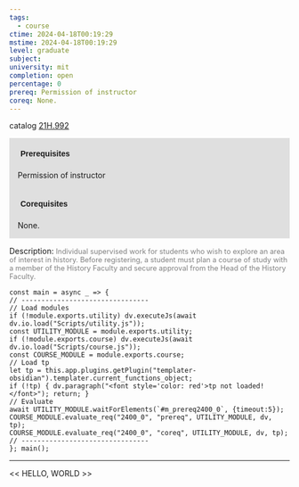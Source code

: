 ```yaml
---
tags:
  - course
ctime: 2024-04-18T00:19:29
mstime: 2024-04-18T00:19:29
level: graduate
subject: 
university: mit
completion: open
percentage: 0
prereq: Permission of instructor
coreq: None.
---
```


catalog [21H.992](http://student.mit.edu/catalog/m21Hb.html#21H.992)

<span style="display: block; padding: 15px; background-color: rgb(100, 100, 100, 0.2);"><font id="m_prereq2400_0" style="display: block; font-family: Arial, sans-serif; font-weight: bold; padding: 5px">Prerequisites</font><br><span id="prereq2400_0">Permission of instructor</span></span>
<span style="display: block; padding: 15px; background-color: rgb(100, 100, 100, 0.2);"><font id="m_coreq2400_0" style="display: block; font-family: Arial, sans-serif; font-weight: bold; padding: 5px">Corequisites</font><br><span id="coreq2400_0">None.</span></span>

<font style="">Description:</font>
<font style="color: grey; font-size: 0.8rem;">Individual supervised work for students who wish to explore an area of interest in history. Before registering, a student must plan a course of study with a member of the History Faculty and secure approval from the Head of the History Faculty.</font>

```dataviewjs
const main = async _ => {
// --------------------------------
// Load modules
if (!module.exports.utility) dv.executeJs(await dv.io.load("Scripts/utility.js"));
const UTILITY_MODULE = module.exports.utility;
if (!module.exports.course) dv.executeJs(await dv.io.load("Scripts/course.js"));
const COURSE_MODULE = module.exports.course;
// Load tp
let tp = this.app.plugins.getPlugin("templater-obsidian").templater.current_functions_object;
if (!tp) { dv.paragraph("<font style='color: red'>tp not loaded!</font>"); return; }
// Evaluate
await UTILITY_MODULE.waitForElements(`#m_prereq2400_0`, {timeout:5});
COURSE_MODULE.evaluate_req("2400_0", "prereq", UTILITY_MODULE, dv, tp);
COURSE_MODULE.evaluate_req("2400_0", "coreq", UTILITY_MODULE, dv, tp);
// --------------------------------
}; main();
```

---

<< HELLO, WORLD >>
